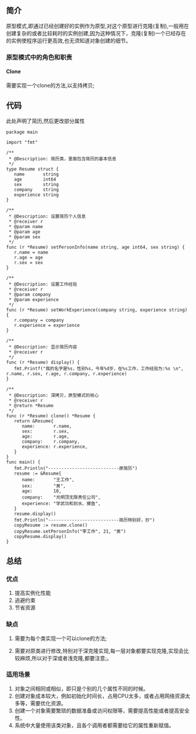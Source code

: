 #

## 简介

原型模式,即通过已经创建好的实例作为原型,对这个原型进行克隆(复制),一般用在创建复杂的或者比较耗时的实例创建,因为这种情况下，克隆(复制)一个已经存在的实例使程序运行更高效,也无须知道对象创建的细节。

### 原型模式中的角色和职责

#### Clone

需要实现一个clone的方法,以支持拷贝;

## 代码

此处声明了简历,然后更改部分属性

```golang
package main

import "fmt"

/**
 * @Description: 简历类，里面包含简历的基本信息
 */
type Resume struct {
   name       string
   age        int64
   sex        string
   company    string
   experience string
}

/**
 * @Description: 设置简历个人信息
 * @receiver r
 * @param name
 * @param age
 * @param sex
 */
func (r *Resume) setPersonInfo(name string, age int64, sex string) {
   r.name = name
   r.age = age
   r.sex = sex
}

/**
 * @Description: 设置工作经验
 * @receiver r
 * @param company
 * @param experience
 */
func (r *Resume) setWorkExperience(company string, experience string) {
   r.company = company
   r.experience = experience
}

/**
 * @Description: 显示简历内容
 * @receiver r
 */
func (r *Resume) display() {
   fmt.Printf("我的名字是%s，性别%s，今年%d岁，在%s工作，工作经验为:%s \n", r.name, r.sex, r.age, r.company, r.experience)
}

/**
 * @Description: 深拷贝，原型模式的核心
 * @receiver r
 * @return *Resume
 */
func (r *Resume) clone() *Resume {
   return &Resume{
      name:       r.name,
      sex:        r.sex,
      age:        r.age,
      company:    r.company,
      experience: r.experience,
   }
}
func main() {
   fmt.Println("---------------------------原简历")
   resume := &Resume{
      name:       "王工作",
      sex:        "男",
      age:        10,
      company:    "光明顶无限责任公司",
      experience: "学武功和划水、摸鱼",
   }
   resume.display()
   fmt.Println("---------------------------简历特别好，抄")
   copyResume := resume.clone()
   copyResume.setPersonInfo("李工作", 21, "男")
   copyResume.display()
}

```

## 总结

### 优点

1. 提高实例化性能
2. 逃避约束
3. 节省资源

### 缺点

1. 需要为每个类实现一个可以clone的方法;

2. 需要对原类进行修改,特别对于深克隆实现,每一层对象都要实现克隆,实现会比较麻烦,所以对于深或者浅克隆,都要注意;。

### 适用场景

1. 对象之间相同或相似，即只是个别的几个属性不同的时候。
2. 创建对象成本较大，例如初始化时间长，占用CPU太多，或者占用网络资源太多等，需要优化资源。
3. 创建一个对象需要繁琐的数据准备或访问权限等，需要提高性能或者提高安全性。
4. 系统中大量使用该类对象，且各个调用者都需要给它的属性重新赋值。
